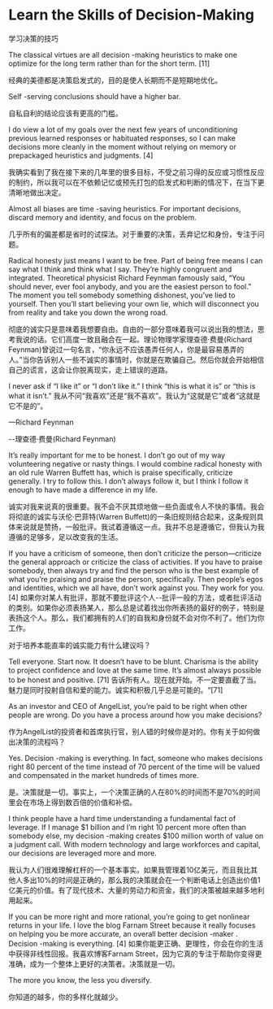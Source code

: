 # Learn the Skills of Decision-Making

学习决策的技巧

The classical virtues are all decision -making heuristics to make one optimize for the long term rather than for the short term. [11]

经典的美德都是决策启发式的，目的是使人长期而不是短期地优化。

Self -serving conclusions should have a higher bar.

自私自利的结论应该有更高的门槛。

I do view a lot of my goals over the next few years of unconditioning previous learned responses or habituated responses, so I can make decisions more cleanly in the moment without relying on memory or prepackaged heuristics and judgments. [4]

我确实看到了我在接下来的几年里的很多目标，不受之前习得的反应或习惯性反应的制约，所以我可以在不依赖记忆或预先打包的启发式和判断的情况下，在当下更清晰地做出决定。

Almost all biases are time -saving heuristics. For important decisions, discard memory and identity, and focus on the problem.

几乎所有的偏差都是省时的试探法。对于重要的决策，丢弃记忆和身份，专注于问题。

Radical honesty just means I want to be free. Part of being free means I can say what I think and think what I say. They’re highly congruent and integrated. Theoretical physicist Richard Feynman famously said, “You should never, ever fool anybody, and you are the easiest person to fool.” The moment you tell somebody something dishonest, you’ve lied to yourself. Then you’ll start believing your own lie, which will disconnect you from reality and take you down the wrong road.

彻底的诚实只是意味着我想要自由。自由的一部分意味着我可以说出我的想法，思考我说的话。它们高度一致且融合在一起。理论物理学家理查德·费曼(Richard Feynman)曾说过一句名言，“你永远不应该愚弄任何人，你是最容易愚弄的人。”当你告诉别人一些不诚实的事情时，你就是在欺骗自己。然后你就会开始相信自己的谎言，这会让你脱离现实，走上错误的道路。

I never ask if “I like it” or “I don’t like it.” I think “this is what it is” or “this is what it isn’t.”
我从不问“我喜欢”还是“我不喜欢”。我认为“这就是它”或者“这就是它不是的”。

—Richard Feynman

--理查德·费曼(Richard Feynman)

It’s really important for me to be honest. I don’t go out of my way volunteering negative or nasty things. I would combine radical honesty with an old rule Warren Buffett has, which is praise specifically, criticize generally. I try to follow this. I don’t always follow it, but I think I follow it enough to have made a difference in my life.

诚实对我来说真的很重要。我不会不厌其烦地做一些负面或令人不快的事情。我会将彻底的诚实与沃伦·巴菲特(Warren Buffett)的一条旧规则结合起来，这条规则具体来说就是赞扬，一般批评。我试着遵循这一点。我并不总是遵循它，但我认为我遵循的足够多，足以改变我的生活。

If you have a criticism of someone, then don’t criticize the person—criticize the general approach or criticize the class of activities. If you have to praise somebody, then always try and find the person who is the best example of what you’re praising and praise the person, specifically. Then people’s egos and identities, which we all have, don’t work against you. They work for you. [4]
如果你对某人有批评，那就不要批评这个人--批评一般的方法，或者批评活动的类别。如果你必须表扬某人，那么总是试着找出你所表扬的最好的例子，特别是表扬这个人。那么，我们都拥有的人们的自我和身份就不会对你不利了。他们为你工作。


对于培养本能直率的诚实能力有什么建议吗？

Tell everyone. Start now. It doesn’t have to be blunt. Charisma is the ability to project confidence and love at the same time. It’s almost always possible to be honest and positive. [71]
告诉所有人。现在就开始。不一定要直截了当。魅力是同时投射自信和爱的能力。诚实和积极几乎总是可能的。“[71]

As an investor and CEO of AngelList, you’re paid to be right when other people are wrong. Do you have a process around how you make decisions?

作为AngelList的投资者和首席执行官，别人错的时候你是对的。你有关于如何做出决策的流程吗？

Yes. Decision -making is everything. In fact, someone who makes decisions right 80 percent of the time instead of 70 percent of the time will be valued and compensated in the market hundreds of times more.

是。决策就是一切。事实上，一个决策正确的人在80%的时间而不是70%的时间里会在市场上得到数百倍的价值和补偿。

I think people have a hard time understanding a fundamental fact of leverage. If I manage $1 billion and I’m right 10 percent more often than somebody else, my decision -making creates $100 million worth of value on a judgment call. With modern technology and large workforces and capital, our decisions are leveraged more and more.

我认为人们很难理解杠杆的一个基本事实。如果我管理着10亿美元，而且我比其他人多出10%的时间是正确的，那么我的决策就会在一个判断电话上创造出价值1亿美元的价值。有了现代技术、大量的劳动力和资金，我们的决策被越来越多地利用起来。

If you can be more right and more rational, you’re going to get nonlinear returns in your life. I love the blog Farnam Street because it really focuses on helping you be more accurate, an overall better decision -maker . Decision -making is everything. [4]
如果你能更正确、更理性，你会在你的生活中获得非线性回报。我喜欢博客Farnam Street，因为它真的专注于帮助你变得更准确，成为一个整体上更好的决策者。决策就是一切。

The more you know, the less you diversify.

你知道的越多，你的多样化就越少。
